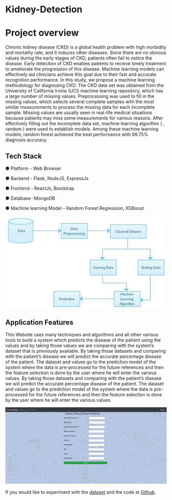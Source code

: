 # Kidney-Detection

# **Project overview**

Chronic kidney disease (CKD) is a global health problem with high morbidity and
mortality rate, and it induces other diseases. Since there are no obvious values during the early stages of CKD, patients often fail to notice the disease. Early detection of CKD enables patients
to receive timely treatment to ameliorate the progression of this disease. Machine learning
models can effectively aid clinicians achieve this goal due to their fast and accurate recognition
performance. In this study, we propose a machine learning methodology for diagnosing CKD.
The CKD data set was obtained from the University of California Irvine (UCI) machine learning
repository, which has a large number of missing values. Preprocessing was used to fill in the
missing values, which selects several complete samples with the most similar measurements to
process the missing data for each incomplete sample. Missing values are usually seen in real-life
medical situations because patients may miss some measurements for various reasons. After
effectively filling out the incomplete data set, machine learning algorithm ( , random ) were used
to establish models. Among these machine learning models; random forest achieved the best
performance with 99.75% diagnosis accuracy.


## Tech Stack

●   Platform - Web Browser

●   Backend - Flask,  NodeJS, ExpressJs

●   Frontend - ReactJs, Bootstrap

●   Database -MongoDB

●   Machine learning Model - Random Forest Regression, XGBoost

![abcdfd](https://github.com/faseehahmed26/Kidney-Detection/blob/master/Screenshots/Picture_Arc.png?raw=true)

## Application Features
This Website uses  many techniques and algorithms and all other various tools to build a system
which predicts the disease of the patient using the values and by taking those values we are
comparing with the system’s dataset that is previously available.
By taking those datasets and comparing with the patient’s disease we will predict the
accurate percentage disease of the patient. The dataset and values go to the prediction model of
the system where the data is pre-processed for the future references and then the feature selection
is done by the user where he will enter the various values.
By taking those datasets and comparing with the patient’s disease we will predict the
accurate percentage disease of the patient. The dataset and values go to the prediction model of
the system where the data is pre-processed for the future references and then the feature selection
is done by the user where he will enter the various values.

![qwe dfd](https://github.com/faseehahmed26/Kidney-Detection/blob/master/Screenshots/Predict.png?raw=true)

If you would like to experiment with the [dataset](https://www.kaggle.com/datasets/akshayksingh/kidney-disease-dataset)  and the code at [Github](https://github.com/faseehahmed26/Kidney-Detection).
